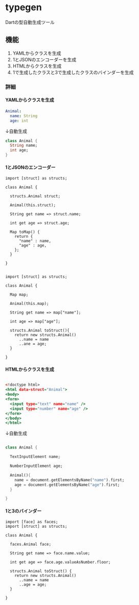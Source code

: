 # typegen
Dartの型自動生成ツール

## 機能
 1. YAMLからクラスを生成
 1. 1とJSONのエンコーダーを生成
 1. HTMLからクラスを生成
 1. 1で生成したクラスと3で生成したクラスのバインダーを生成

### 詳細

#### YAMLからクラスを生成

``` structs.yaml
Animal:
  name: String
  age: int

```

↓自動生成

``` Animal.dart
class Animal {
  String name;
  int age;
}
```

#### 1とJSONのエンコーダー

```
import [struct] as structs;

class Animal {

  structs.Animal struct;

  Animal(this.struct);

  String get name => struct.name;

  int get age => struct.age;

  Map toMap() {
    return {
      "name" : name,
      "age" : age,
    };
  }

}
```

```

import [struct] as structs;

class Animal {

  Map map;

  Animal(this.map);

  String get name => map["name"];

  int age => map["age"];

  structs.Animal toStruct(){
    return new structs.Animal()
      ..name = name
      ..ane = age;
  }

}
```

#### HTMLからクラスを生成

``` Animal.html

<!doctype html>
<html data-struct="Animal">
<body>
<form>
  <input type="text" name="name" />
  <input type="number" name="age" />
</form>
</body>
</html>

```

↓自動生成

``` Animal.dart

class Animal {

  TextInputElement name;

  NumberInputElement age;

  Animal(){
    name = document.getElementsByName("name").first;
    age = document.getElementsByName("age").first;
  }

}
```

#### 1と3のバインダー

```
import [face] as faces;
import [struct] as structs;

class Animal {

  faces.Animal face;

  String get name => face.name.value;

  int get age => face.age.valueAsNumber.floor;

  structs.Animal toStruct() {
    return new structs.Animal()
      ..name = name
      ..age = age;
  }

}
